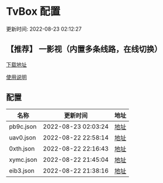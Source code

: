 # TvBox 配置

更新时间: 2022-08-23 02:12:27

## 【推荐】 一影视（内置多条线路，在线切换）

[下载地址](https://ghproxy.com/https://raw.githubusercontent.com/tv-player/apks/main/live/一影视.apk)

[使用说明](https://github.com/tv-player/apks/blob/main/README.md)

## 配置


|   名称  | 更新时间  |地址  |
|  ----  | ----  |----  |
|  pb9c.json | 2022-08-23 02:03:24 |[地址](https://box.okeybox.top/tv/pb9c.json) |
|  uav0.json | 2022-08-22 22:58:14 |[地址](https://box.okeybox.top/tv/uav0.json) |
|  0xth.json | 2022-08-22 22:16:43 |[地址](https://box.okeybox.top/tv/0xth.json) |
|  xymc.json | 2022-08-22 21:45:04 |[地址](https://box.okeybox.top/tv/xymc.json) |
|  eib3.json | 2022-08-22 21:38:16 |[地址](https://box.okeybox.top/tv/eib3.json) |
  






